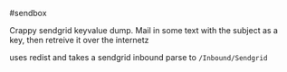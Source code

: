 #sendbox

Crappy sendgrid keyvalue dump. Mail in some text with the subject as a key, then retreive it over the internetz

uses redist and takes a sendgrid inbound parse to `/Inbound/Sendgrid`